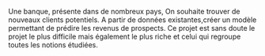 
Une banque, présente dans de nombreux pays, On souhaite trouver de nouveaux clients potentiels. A partir de données existantes,créer un modèle permettant de prédire les revenus de prospects.
Ce projet est sans doute le projet le plus difficile mais également le plus riche et celui qui regroupe toutes les notions étudiées.
